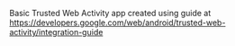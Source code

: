Basic Trusted Web Activity app created using guide at
https://developers.google.com/web/android/trusted-web-activity/integration-guide